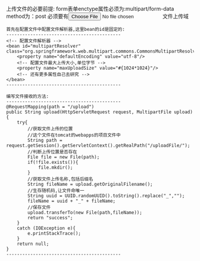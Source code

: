 上传文件的必要前提:
	form表单enctype属性必须为:multipart/form-data
	method为：post
	必须要有<input type="file"/>文件上传域
	
	首先在配置文件中配置文件解析器,这里bean的id是固定的:
	-------------------------------------------
	<!-- 配置文件解析器 -->
    <bean id="multipartResolver" class="org.springframework.web.multipart.commons.CommonsMultipartResolver">
        <property name="defaultEncoding" value="utf-8"/>
        <!-- 配置文件最大上传大小,单位字节 -->
        <property name="maxUploadSize" value="#{1024*1024}"/>
        <!-- 还有更多属性自己去研究 -->
    </bean>
	-------------------------------------------
	
	编写文件接收的方法:
	-------------------------------------------
	@RequestMapping(path = "/upload")
    public String upload(HttpServletRequest request, MultipartFile upload){
        try{
            //获取文件上传的位置
            //这个文件在tomcat的webapps的项目文件中
            String path = request.getSession().getServletContext().getRealPath("/uploadFile/");
            //判断上传位置是否存在
            File file = new File(path);
            if(!file.exists()){
                file.mkdir();
            }
            //获取文件上传名称,包括后缀名
            String fileName = upload.getOriginalFilename();
            //生存随机码,让文件命唯一
            String uuid = UUID.randomUUID().toString().replace("_","");
            fileName = uuid + "_" + fileName;
            //保存文件
            upload.transferTo(new File(path,fileName));
            return "success";
        }
        catch (IOException e){
            e.printStackTrace();
        }
        return null;
    }
	-------------------------------------------